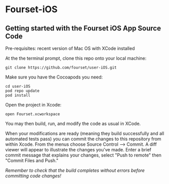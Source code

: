 Fourset-iOS
========

Getting started with the Fourset iOS App Source Code
--------------------------------------------------------

Pre-requisites: recent version of Mac OS with XCode installed

At the the terminal prompt, clone this repo onto your local machine:

    git clone https://github.com/fourset/user-iOS.git

Make sure you have the Cocoapods you need:

    cd user-iOS
    pod repo update
    pod install

Open the project in Xcode:

    open Fourset.xcworkspace

You may then build, run, and modify the code as usual in XCode.

When your modifications are ready (meaning they build successfully and all automated tests pass) you can commit the changes to this repository from within Xcode.  From the menus choose Source Control --> Commit.  A diff viewer will appear to illustrate the changes you've made.   Enter a brief commit message that explains your changes, select "Push to remote" then "Commit <n> Files and Push."

*Remember to check that the build completes without errors before committing code changes!*

